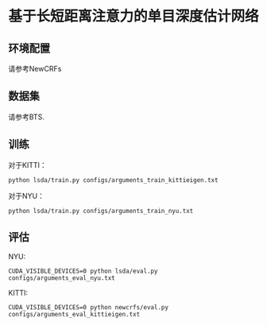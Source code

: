 # 基于长短距离注意力的单目深度估计网络

## 环境配置

请参考NewCRFs



## 数据集

请参考BTS.



## 训练

对于KITTI：

```
python lsda/train.py configs/arguments_train_kittieigen.txt
```



对于NYU：

```
python lsda/train.py configs/arguments_train_nyu.txt
```



## 评估

NYU:

```
CUDA_VISIBLE_DEVICES=0 python lsda/eval.py configs/arguments_eval_nyu.txt
```

KITTI:

```
CUDA_VISIBLE_DEVICES=0 python newcrfs/eval.py configs/arguments_eval_kittieigen.txt 
```

